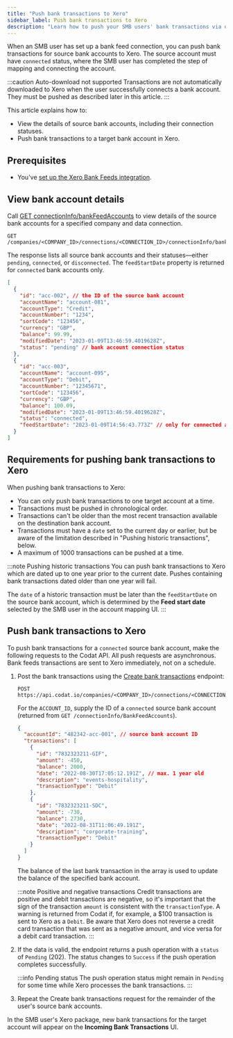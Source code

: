 ```yaml
---
title: "Push bank transactions to Xero"
sidebar_label: Push bank transactions to Xero
description: "Learn how to push your SMB users' bank transactions via our Xero Bank Feeds integration"
---
```


When an SMB user has set up a bank feed connection, you can push bank transactions for source bank accounts to Xero. The source account must have  `connected` status, where the SMB user has completed the step of mapping and connecting the account.

:::caution Auto-download not supported
Transactions are not automatically downloaded to Xero when the user successfully connects a bank account. They must be pushed as described later in this article.
:::

This article explains how to:

- View the details of source bank accounts, including their connection statuses.
- Push bank transactions to a target bank account in Xero.

## Prerequisites

- You've [set up the Xero Bank Feeds integration](/bank-feeds-api/xero-bank-feeds/xero-bank-feeds-setup).

## View bank account details

Call  [GET connectionInfo/bankFeedAccounts](/bank-feeds-api#/operations/get-bank-feeds) to view details of the source bank accounts for a specified company and data connection.

```http title="List bank feed bank accounts"
GET /companies/<COMPANY_ID>/connections/<CONNECTION_ID>/connectionInfo/bankFeedAccounts
```

The response lists all source bank accounts and their statuses&mdash;either `pending`, `connected`, or `disconnected`. The `feedStartDate` property is returned for `connected` bank accounts only.

```json title="Response example - List bank feed bank accounts (200)"
[
  {
    "id": "acc-002", // the ID of the source bank account
    "accountName": "account-081",
    "accountType": "Credit",
    "accountNumber": "1234",
    "sortCode": "123456",
    "currency": "GBP",
    "balance": 99.99,
    "modifiedDate": "2023-01-09T13:46:59.4019628Z",
    "status": "pending" // bank account connection status
  },
  {
    "id": "acc-003",
    "accountName": "account-095",
    "accountType": "Debit",
    "accountNumber": "12345671",
    "sortCode": "123456",
    "currency": "GBP",
    "balance": 100.09,
    "modifiedDate": "2023-01-09T13:46:59.4019628Z",
    "status": "connected",
    "feedStartDate": "2023-01-09T14:56:43.773Z" // only for connected accounts
  }
]
```

## Requirements for pushing bank transactions to Xero

When pushing bank transactions to Xero:

- You can only push bank transactions to one target account at a time.
- Transactions must be pushed in chronological order.
- Transactions can't be older than the most recent transaction available on the destination bank account.
- Transactions must have a `date` set to the current day or earlier, but be aware of the limitation described in "Pushing historic transactions", below.
- A maximum of 1000 transactions can be pushed at a time.

:::note Pushing historic transactions
You can push bank transactions to Xero which are dated up to one year prior to the current date. Pushes containing bank transactions dated older than one year will fail.

The `date` of a historic transaction must be later than the `feedStartDate` on the source bank account, which is determined by the **Feed start date** selected by the SMB user in the account mapping UI.
:::

## Push bank transactions to Xero

To push bank transactions for a `connected` source bank account, make the following requests to the Codat API. All push requests are asynchronous. Bank feeds transactions are sent to Xero immediately, not on a schedule.

1. Post the bank transactions using the [Create bank transactions](/accounting-api#/operations/create-bank-transactions) endpoint:

   ```http title="Create bank transactions"
   POST https://api.codat.io/companies/<COMPANY_ID>/connections/<CONNECTION_ID>/push/bankAccounts/<ACCOUNT_ID>/bankTransactions
   ```

   For the `ACCOUNT_ID`, supply the ID of a `connected` source bank account (returned from
   `GET /connectionInfo/BankFeedAccounts`).  

   ```json title="Example request body (all fields are required)"
   {
     "accountId": "482342-acc-001", // source bank account ID
     "transactions": [
       {
         "id": "7832323211-GIF",
         "amount": -450,
         "balance": 2000,
         "date": "2022-08-30T17:05:12.191Z", // max. 1 year old
         "description": "events-hospitality",
         "transactionType": "Debit"
       },
       {
         "id": "7832323211-SDC",
         "amount": -730,
         "balance": 2730,
         "date": "2022-08-31T11:06:49.191Z",
         "description": "corporate-training",
         "transactionType": "Debit"
       }
     ]
   }
   ```

   The balance of the last bank transaction in the array is used to update the balance of the specified bank account.
   
   :::note Positive and negative transactions
   Credit transactions are positive and debit transactions are negative, so it's important that the sign of the transaction `amount` is consistent with the `transactionType`. A warning is returned from Codat if, for example, a $100 transaction is sent to Xero as a `Debit`. Be aware that Xero does not reverse a credit card transaction that was sent as a negative amount, and vice versa for a debit card transaction. 
   :::
   
2. If the data is valid, the endpoint returns a push operation with a `status` of `Pending` (202). The status changes to `Success` if the push operation completes successfully.

   :::info Pending status
   The push operation status might remain in `Pending` for some time while Xero processes the bank transactions.
   :::

3. Repeat the Create bank transactions request for the remainder of the user's source bank accounts.

In the SMB user's Xero package, new bank transactions for the target account will appear on the **Incoming Bank Transactions** UI.
